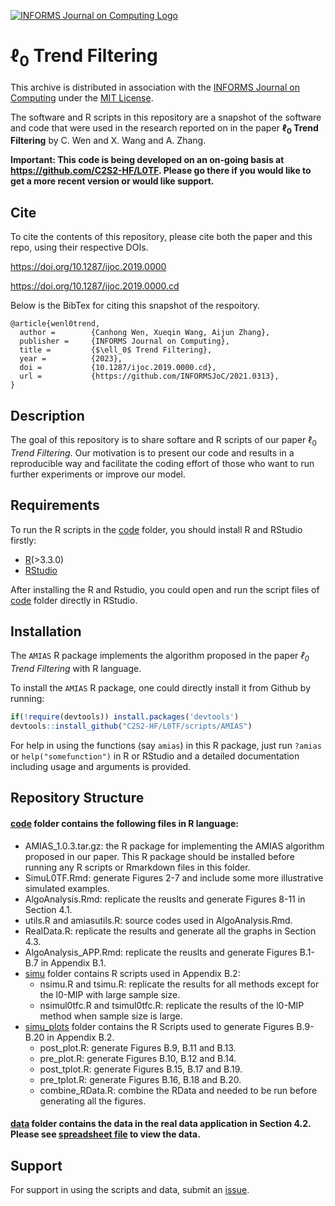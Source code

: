 [![INFORMS Journal on Computing Logo](https://INFORMSJoC.github.io/logos/INFORMS_Journal_on_Computing_Header.jpg)](https://pubsonline.informs.org/journal/ijoc)

# $\ell_0$ Trend Filtering

This archive is distributed in association with the [INFORMS Journal on
Computing](https://pubsonline.informs.org/journal/ijoc) under the [MIT License](LICENSE).

The software and R scripts in this repository are a snapshot of the software and code that were used in the research reported on in the paper 
**$\ell_0$ Trend Filtering** by C. Wen and X. Wang and A. Zhang. 

**Important: This code is being developed on an on-going basis at https://github.com/C2S2-HF/L0TF. Please go there if you would like to
get a more recent version or would like support.**

## Cite

To cite the contents of this repository, please cite both the paper and this repo, using their respective DOIs.

https://doi.org/10.1287/ijoc.2019.0000

https://doi.org/10.1287/ijoc.2019.0000.cd

Below is the BibTex for citing this snapshot of the respoitory.

```
@article{wenl0trend,
  author =        {Canhong Wen, Xueqin Wang, Aijun Zhang},
  publisher =     {INFORMS Journal on Computing},
  title =         {$\ell_0$ Trend Filtering},
  year =          {2023},
  doi =           {10.1287/ijoc.2019.0000.cd},
  url =           {https://github.com/INFORMSJoC/2021.0313},
}  
```

## Description

The goal of this repository is to share softare and R scripts of our paper $\ell_0$ *Trend Filtering*. Our motivation is to present our code and results in a reproducible way and facilitate the coding effort of those who want to run further experiments or improve our model.

## Requirements

To run the R scripts in the [code](code) folder, you should install R and RStudio firstly:
 - [R](https://cran.rstudio.com/)(>3.3.0)
 - [RStudio](https://posit.co/downloads/)
 
After installing the R and Rstudio, you could open and run the script files of [code](code) folder directly in RStudio.

## Installation

The `AMIAS` R package implements the algorithm proposed in the paper *$\ell_0$ Trend Filtering* with R language. 

To install the `AMIAS` R package, one could directly install it from Github by running:
```r
if(!require(devtools)) install.packages('devtools')
devtools::install_github("C2S2-HF/L0TF/scripts/AMIAS")
```

For help in using the functions (say `amias`) in this R package, just run `?amias` or `help("somefunction")` in R or RStudio and a detailed documentation including usage and arguments is provided.



## Repository Structure

#### [code](code) folder contains the following files in R language:
* AMIAS_1.0.3.tar.gz: the R package for implementing the AMIAS algorithm proposed in our paper. This R package should be installed before running any R scripts or Rmarkdown files in this folder.
* SimuL0TF.Rmd: generate Figures 2-7 and include some more illustrative simulated examples.
* AlgoAnalysis.Rmd: replicate the reuslts and generate Figures 8-11 in Section 4.1.
* utils.R and amiasutils.R: source codes used in AlgoAnalysis.Rmd.
* RealData.R: replicate the results and generate all the graphs in Section 4.3.
* AlgoAnalysis_APP.Rmd: replicate the reuslts and generate Figures B.1-B.7 in Appendix B.1.
* [simu](simu) folder contains R scripts used in Appendix B.2: 
    * nsimu.R and tsimu.R: replicate the results for all methods except for the l0-MIP with large sample size.
    * nsimul0tfc.R and tsimul0tfc.R: replicate the results of the l0-MIP method when sample size is large.
* [simu_plots](simu_plots) folder contains the R Scripts used to generate Figures B.9-B.20 in Appendix B.2.
    * post_plot.R: generate Figures B.9, B.11 and B.13. 
    * pre_plot.R: generate Figures B.10, B.12 and B.14.
    * post_tplot.R: generate Figures B.15, B.17 and B.19. 
    * pre_tplot.R: generate Figures B.16, B.18 and B.20. 
    * combine_RData.R: combine the RData and needed to be run before generating all the figures.
    
#### [data](data) folder contains the data in the real data application in Section 4.2. Please see [spreadsheet file](data/air_hourly.csv) to view the data.



## Support
For support in using the scripts and data, submit an [issue](https://github.com/C2S2-HF/L0TF/issues/new).




